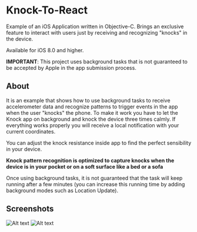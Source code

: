 # Knock-To-React

Example of an iOS Application written in Objective-C. Brings an exclusive feature to interact with users just by receiving and recognizing "knocks" in the device.

Available for iOS 8.0 and higher.

**IMPORTANT**: This project uses background tasks that is not guaranteed to be accepted by Apple in the app submission process.

About
-------
It is an example that shows how to use background tasks to receive accelerometer data and recognize patterns to trigger events in the app when the user "knocks" the phone. To make it work you have to let the Knock app on background and knock the device three times calmly. If everything works properly you will receive a local notification with your current coordinates.

You can adjust the knock resistance inside app to find the perfect sensibility in your device.

**Knock pattern recognition is optimized to capture knocks when the device is in your pocket or on a soft surface like a bed or a sofa**

Once using background tasks, it is not guaranteed that the task will keep running after a few minutes (you can increase this running time by adding background modes such as Location Update).

Screenshots
-----------
![Alt text](https://github.com/MatheusCavalca/Knock-To-React/blob/master/KnockToReact/Assets.xcassets/appScreen.imageset/appScreen.png "Optional Title") ![Alt text](https://github.com/MatheusCavalca/Knock-To-React/blob/master/KnockToReact/Assets.xcassets/appNotification.imageset/appNotification.png "Optional Title")


